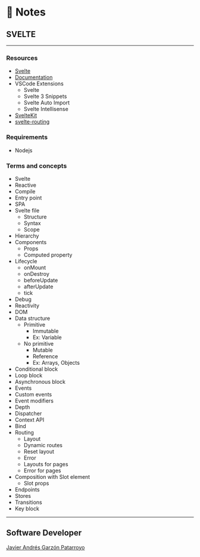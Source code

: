 # :memo: Notes
## SVELTE
- - -
### Resources
* [Svelte](https://svelte.dev/)
* [Documentation](https://svelte.dev/docs)
* VSCode Extensions
  - Svelte
  - Svelte 3 Snippets
  - Svelte Auto Import
  - Svelte Intellisense
* [SvelteKit](https://kit.svelte.dev/docs#introduction)
* [svelte-routing](https://github.com/EmilTholin/svelte-routing)
### Requirements
* Nodejs
### Terms and concepts
* Svelte
* Reactive
* Compile
* Entry point
* SPA
* Svelte file
  - Structure
  - Syntax
  - Scope
* Hierarchy
* Components
  - Props
  - Computed property
* Lifecycle
  - onMount
  - onDestroy
  - beforeUpdate
  - afterUpdate
  - tick
* Debug
* Reactivity
* DOM
* Data structure
  * Primitive
    - Immutable
    - Ex: Variable
  * No primitive
    - Mutable
    - Reference
    - Ex: Arrays, Objects
* Conditional block
* Loop block
* Asynchronous block
* Events
* Custom events
* Event modifiers
* Depth
* Dispatcher
* Context API
* Bind
* Routing
  - Layout
  - Dynamic routes
  - Reset layout
  - Error
  - Layouts for pages
  - Error for pages
* Composition with Slot element
  - Slot props
* Endpoints
* Stores
* Transitions
* Key block
- - -
## Software Developer
[Javier Andrés Garzón Patarroyo](https://www.javierandresgp.com)
